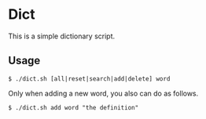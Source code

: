 # Dict

This is a simple dictionary script.

## Usage
```
$ ./dict.sh [all|reset|search|add|delete] word
```
Only when adding a new word, you also can do as follows.
```
$ ./dict.sh add word "the definition"
```
